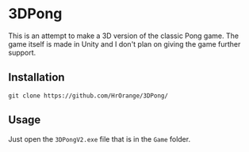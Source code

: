 # 3DPong
 
This is an attempt to make a 3D version of the classic Pong game. The game itself is made in Unity and I don't plan on giving the game further support.

Installation
-------
```
git clone https://github.com/HrOrange/3DPong/
```

Usage
-------
Just open the `3DPongV2.exe` file that is in the `Game` folder.
